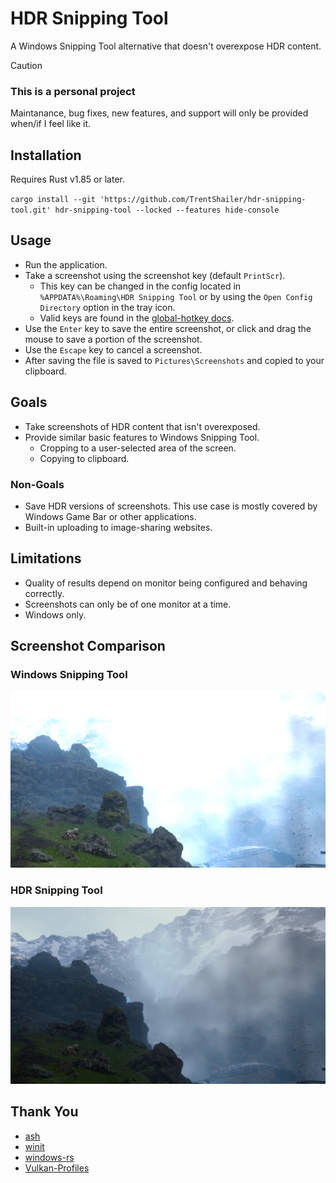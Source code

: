 # HDR Snipping Tool

A Windows Snipping Tool alternative that doesn't overexpose HDR content.

> [!CAUTION] 
> ### This is a personal project
>
> Maintanance, bug fixes, new features, and support will only be provided when/if I feel like it.
>

## Installation

Requires Rust v1.85 or later.

`cargo install --git 'https://github.com/TrentShailer/hdr-snipping-tool.git' hdr-snipping-tool --locked --features hide-console`

## Usage

* Run the application.
* Take a screenshot using the screenshot key (default `PrintScr`).
  * This key can be changed in the config located in `%APPDATA%\Roaming\HDR Snipping Tool` or by using the `Open Config Directory` option in the tray icon.
  * Valid keys are found in the [global-hotkey docs](https://docs.rs/global-hotkey/latest/global_hotkey/hotkey/enum.Code.html).
* Use the `Enter` key to save the entire screenshot, or click and drag the mouse to save a portion of the screenshot.
* Use the `Escape` key to cancel a screenshot.
* After saving the file is saved to `Pictures\Screenshots` and copied to your clipboard.

## Goals

* Take screenshots of HDR content that isn't overexposed.
* Provide similar basic features to Windows Snipping Tool.
  * Cropping to a user-selected area of the screen.
  * Copying to clipboard.

### Non-Goals

* Save HDR versions of screenshots. This use case is mostly covered by Windows Game Bar or other applications.
* Built-in uploading to image-sharing websites.

## Limitations

* Quality of results depend on monitor being configured and behaving correctly.
* Screenshots can only be of one monitor at a time.
* Windows only.

## Screenshot Comparison

### Windows Snipping Tool

![Windows example 1][win-example-1]

### HDR Snipping Tool

![HDR example 1][hdr-example-1]

[win-example-1]: media/windows-snipping-tool-example.jpg "Windows Snipping Tool Screenshot of Death Standing that is overexposed hiding a mountain."
[hdr-example-1]: media/hdr-snipping-tool-example.jpg "HDR Snipping Tool Screenshot showing the same content as the Windows Snipping Tool but is not overexposed and shows the mountain."

## Thank You

* [ash](https://github.com/ash-rs/ash)
* [winit](https://github.com/rust-windowing/winit)
* [windows-rs](https://github.com/microsoft/windows-rs)
* [Vulkan-Profiles](https://github.com/KhronosGroup/Vulkan-Profiles)
